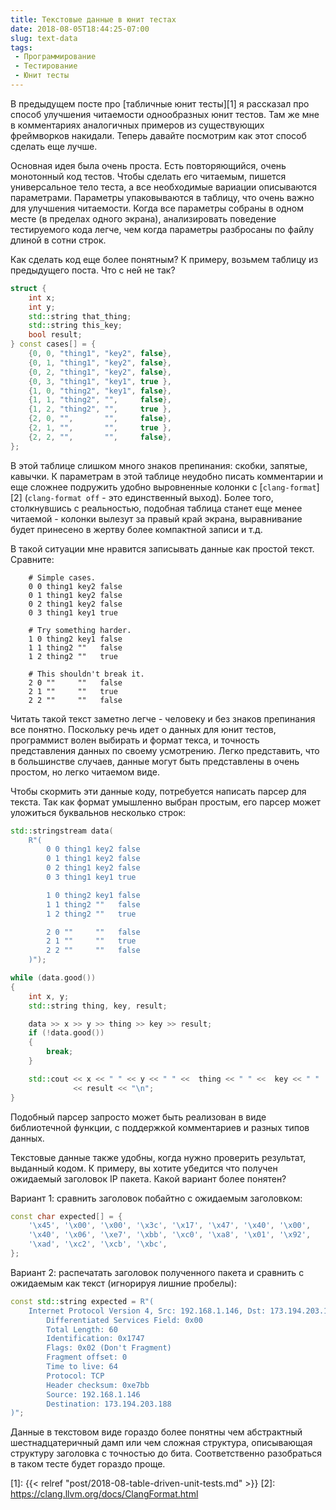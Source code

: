 ```yaml
---
title: Текстовые данные в юнит тестах
date: 2018-08-05T18:44:25-07:00
slug: text-data
tags:
 - Программирование
 - Тестирование
 - Юнит тесты
---
```


В предыдущем посте про [табличные юнит тесты][1] я рассказал про способ
улучшения читаемости однообразных юнит тестов. Там же мне в комментариях
аналогичных примеров из существующих фреймворков накидали. Теперь давайте
посмотрим как этот способ сделать еще лучше.

Основная идея была очень проста. Есть повторяющийся, очень монотонный код
тестов. Чтобы сделать его читаемым, пишется универсальное тело теста, а все
необходимые вариации описываются параметрами. Параметры упаковываются в таблицу,
что очень важно для улучшения читаемости. Когда все параметры собраны в одном
месте (в пределах одного экрана), анализировать поведение тестируемого кода
легче, чем когда параметры разбросаны по файлу длиной в сотни строк.

Как сделать код еще более понятным? К примеру, возьмем таблицу из предыдущего
поста. Что с ней не так?

```cpp
struct {
    int x;
    int y;
    std::string that_thing;
    std::string this_key;
    bool result;
} const cases[] = {
    {0, 0, "thing1", "key2", false},
    {0, 1, "thing1", "key2", false},
    {0, 2, "thing1", "key2", false},
    {0, 3, "thing1", "key1", true },
    {1, 0, "thing2", "key1", false},
    {1, 1, "thing2", "",     false},
    {1, 2, "thing2", "",     true },
    {2, 0, "",       "",     false},
    {2, 1, "",       "",     true },
    {2, 2, "",       "",     false},
};
```

В этой таблице слишком много знаков препинания: скобки, запятые, кавычки.
К параметрам в этой таблице неудобно писать комментарии и еще сложнее подружить
удобно выровненные колонки с [`clang-format`][2] (`clang-format off` - это
единственный выход). Более того, столкнувшись с реальностью, подобная таблица
станет еще менее читаемой - колонки вылезут за правый край экрана, выравнивание
будет принесено в жертву более компактной записи и т.д.

<!--more-->

В такой ситуации мне нравится записывать данные как простой текст. Сравните:

```text
    # Simple cases.
    0 0 thing1 key2 false
    0 1 thing1 key2 false
    0 2 thing1 key2 false
    0 3 thing1 key1 true

    # Try something harder.
    1 0 thing2 key1 false
    1 1 thing2 ""   false
    1 2 thing2 ""   true

    # This shouldn't break it.
    2 0 ""     ""   false
    2 1 ""     ""   true
    2 2 ""     ""   false
```

Читать такой текст заметно легче - человеку и без знаков препинания все понятно.
Поскольку речь идет о данных для юнит тестов, программист волен выбирать и
формат текса, и точность представления данных по своему усмотрению. Легко
представить, что в большинстве случаев, данные могут быть представлены в очень
простом, но легко читаемом виде.

Чтобы скормить эти данные коду, потребуется написать парсер для текста. Так как
формат умышленно выбран простым, его парсер может уложиться буквальнов несколько
строк:

```cpp
std::stringstream data(
    R"(
        0 0 thing1 key2 false
        0 1 thing1 key2 false
        0 2 thing1 key2 false
        0 3 thing1 key1 true

        1 0 thing2 key1 false
        1 1 thing2 ""   false
        1 2 thing2 ""   true

        2 0 ""     ""   false
        2 1 ""     ""   true
        2 2 ""     ""   false
    )");

while (data.good())
{
    int x, y;
    std::string thing, key, result;

    data >> x >> y >> thing >> key >> result;
    if (!data.good())
    {
        break;
    }

    std::cout << x << " " << y << " " <<  thing << " " <<  key << " "
              << result << "\n";
}
```

Подобный парсер запросто может быть реализован в виде библиотечной функции, с
поддержкой комментариев и разных типов данных.

Текстовые данные также удобны, когда нужно проверить результат, выданный кодом.
К примеру, вы хотите убедится что получен ожидаемый заголовок IP пакета. Какой
вариант более понятен?

Вариант 1: сравнить заголовок побайтно с ожидаемым заголовком:

```cpp
const char expected[] = {
    '\x45', '\x00', '\x00', '\x3c', '\x17', '\x47', '\x40', '\x00',
    '\x40', '\x06', '\xe7', '\xbb', '\xc0', '\xa8', '\x01', '\x92',
    '\xad', '\xc2', '\xcb', '\xbc',
};
```

Вариант 2: распечатать заголовок полученного пакета и сравнить с ожидаемым как
текст (игнорируя лишние пробелы):

```cpp
const std::string expected = R"(
    Internet Protocol Version 4, Src: 192.168.1.146, Dst: 173.194.203.188
        Differentiated Services Field: 0x00
        Total Length: 60
        Identification: 0x1747
        Flags: 0x02 (Don't Fragment)
        Fragment offset: 0
        Time to live: 64
        Protocol: TCP
        Header checksum: 0xe7bb
        Source: 192.168.1.146
        Destination: 173.194.203.188
)";
```

Данные в текстовом виде гораздо более понятны чем абстрактный шестнадцатеричный
дамп или чем сложная структура, описывающая структуру заголовка с точностью до
бита. Соответственно разобраться в таком тесте будет гораздо проще.


[1]: {{< relref "post/2018-08-table-driven-unit-tests.md" >}}
[2]: https://clang.llvm.org/docs/ClangFormat.html
